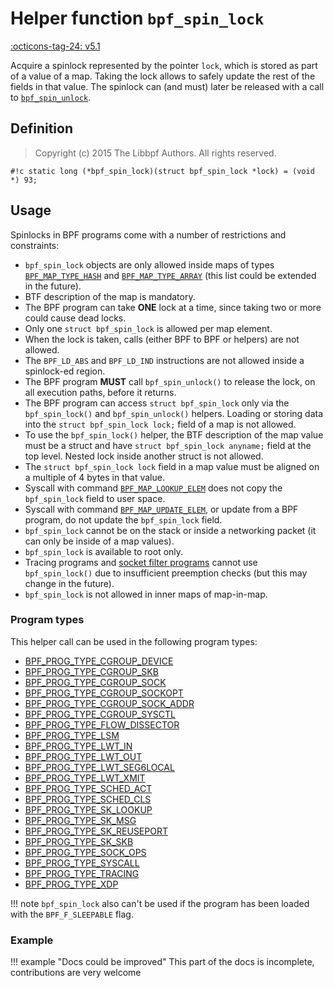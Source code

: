 # Helper function `bpf_spin_lock`

<!-- [FEATURE_TAG](bpf_spin_lock) -->
[:octicons-tag-24: v5.1](https://github.com/torvalds/linux/commit/d83525ca62cf8ebe3271d14c36fb900c294274a2)
<!-- [/FEATURE_TAG] -->

Acquire a spinlock represented by the pointer `lock`, which is
stored as part of a value of a map. Taking the lock allows to
safely update the rest of the fields in that value. The
spinlock can (and must) later be released with a call to
[`bpf_spin_unlock`](bpf_spin_unlock.md).

## Definition

> Copyright (c) 2015 The Libbpf Authors. All rights reserved.


`#!c static long (*bpf_spin_lock)(struct bpf_spin_lock *lock) = (void *) 93;`

## Usage

Spinlocks in BPF programs come with a number of restrictions
and constraints:

* `bpf_spin_lock` objects are only allowed inside maps of types [`BPF_MAP_TYPE_HASH`](../map-type/BPF_MAP_TYPE_HASH.md) and [`BPF_MAP_TYPE_ARRAY`](../map-type/BPF_MAP_TYPE_ARRAY.md) (this list could be extended in the future).
* BTF description of the map is mandatory.
* The BPF program can take **ONE** lock at a time, since taking two
or more could cause dead locks.
* Only one `struct bpf_spin_lock` is allowed per map element.
* When the lock is taken, calls (either BPF to BPF or helpers) are not allowed.
* The `BPF_LD_ABS` and `BPF_LD_IND` instructions are not allowed inside a spinlock-ed region.
* The BPF program **MUST** call `bpf_spin_unlock()` to release the lock, on all execution paths, before it returns.
* The BPF program can access `struct bpf_spin_lock` only via the `bpf_spin_lock()` and `bpf_spin_unlock()` helpers. Loading or storing data into the `struct bpf_spin_lock lock;` field of a map is not allowed.
* To use the `bpf_spin_lock()` helper, the BTF description of the map value must be a struct and have `struct bpf_spin_lock anyname;` field at the top level. Nested lock inside another struct is not allowed.
* The `struct bpf_spin_lock lock` field in a map value must be aligned on a multiple of 4 bytes in that value.
* Syscall with command [`BPF_MAP_LOOKUP_ELEM`](../syscall/BPF_MAP_LOOKUP_ELEM.md) does not copy the `bpf_spin_lock` field to user space.
* Syscall with command [`BPF_MAP_UPDATE_ELEM`](../syscall/BPF_MAP_UPDATE_ELEM.md), or update from a BPF program, do not update the `bpf_spin_lock` field.
* `bpf_spin_lock` cannot be on the stack or inside a networking packet (it can only be inside of a map values).
* `bpf_spin_lock` is available to root only.
* Tracing programs and [socket filter programs](../program-type/BPF_PROG_TYPE_SOCKET_FILTER.md) cannot use `bpf_spin_lock()` due to insufficient preemption checks (but this may change in the future).
* `bpf_spin_lock` is not allowed in inner maps of map-in-map.

### Program types

This helper call can be used in the following program types:

<!-- TODO use generated list as soon as we can exclude functions from inherited groups -->
 * [BPF_PROG_TYPE_CGROUP_DEVICE](../program-type/BPF_PROG_TYPE_CGROUP_DEVICE.md)
 * [BPF_PROG_TYPE_CGROUP_SKB](../program-type/BPF_PROG_TYPE_CGROUP_SKB.md)
 * [BPF_PROG_TYPE_CGROUP_SOCK](../program-type/BPF_PROG_TYPE_CGROUP_SOCK.md)
 * [BPF_PROG_TYPE_CGROUP_SOCKOPT](../program-type/BPF_PROG_TYPE_CGROUP_SOCKOPT.md)
 * [BPF_PROG_TYPE_CGROUP_SOCK_ADDR](../program-type/BPF_PROG_TYPE_CGROUP_SOCK_ADDR.md)
 * [BPF_PROG_TYPE_CGROUP_SYSCTL](../program-type/BPF_PROG_TYPE_CGROUP_SYSCTL.md)
 * [BPF_PROG_TYPE_FLOW_DISSECTOR](../program-type/BPF_PROG_TYPE_FLOW_DISSECTOR.md)
 * [BPF_PROG_TYPE_LSM](../program-type/BPF_PROG_TYPE_LSM.md)
 * [BPF_PROG_TYPE_LWT_IN](../program-type/BPF_PROG_TYPE_LWT_IN.md)
 * [BPF_PROG_TYPE_LWT_OUT](../program-type/BPF_PROG_TYPE_LWT_OUT.md)
 * [BPF_PROG_TYPE_LWT_SEG6LOCAL](../program-type/BPF_PROG_TYPE_LWT_SEG6LOCAL.md)
 * [BPF_PROG_TYPE_LWT_XMIT](../program-type/BPF_PROG_TYPE_LWT_XMIT.md)
 * [BPF_PROG_TYPE_SCHED_ACT](../program-type/BPF_PROG_TYPE_SCHED_ACT.md)
 * [BPF_PROG_TYPE_SCHED_CLS](../program-type/BPF_PROG_TYPE_SCHED_CLS.md)
 * [BPF_PROG_TYPE_SK_LOOKUP](../program-type/BPF_PROG_TYPE_SK_LOOKUP.md)
 * [BPF_PROG_TYPE_SK_MSG](../program-type/BPF_PROG_TYPE_SK_MSG.md)
 * [BPF_PROG_TYPE_SK_REUSEPORT](../program-type/BPF_PROG_TYPE_SK_REUSEPORT.md)
 * [BPF_PROG_TYPE_SK_SKB](../program-type/BPF_PROG_TYPE_SK_SKB.md)
 * [BPF_PROG_TYPE_SOCK_OPS](../program-type/BPF_PROG_TYPE_SOCK_OPS.md)
 * [BPF_PROG_TYPE_SYSCALL](../program-type/BPF_PROG_TYPE_SYSCALL.md)
 * [BPF_PROG_TYPE_TRACING](../program-type/BPF_PROG_TYPE_TRACING.md)
 * [BPF_PROG_TYPE_XDP](../program-type/BPF_PROG_TYPE_XDP.md)

!!! note
    `bpf_spin_lock` also can't be used if the program has been loaded with the `BPF_F_SLEEPABLE` flag.
    <!-- https://elixir.bootlin.com/linux/v6.1/source/kernel/bpf/verifier.c#L12691 -->


### Example

!!! example "Docs could be improved"
    This part of the docs is incomplete, contributions are very welcome
